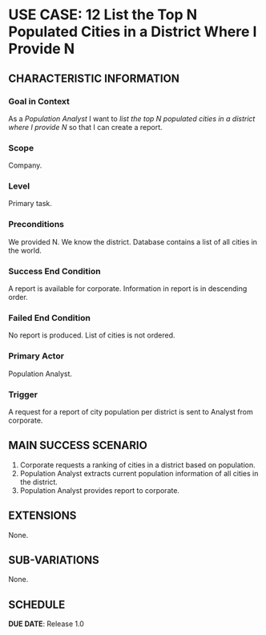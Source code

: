 # USE CASE: 12 List the Top N Populated Cities in a District Where I Provide N

## CHARACTERISTIC INFORMATION

### Goal in Context

As a *Population Analyst* I want to *list the top N populated cities in a district where I provide N* so that I can create a report.

### Scope

Company.

### Level

Primary task.

### Preconditions

We provided N. We know the district. Database contains a list of all cities in the world.

### Success End Condition

A report is available for corporate. Information in report is in descending order.

### Failed End Condition

No report is produced. List of cities is not ordered.

### Primary Actor

Population Analyst.

### Trigger

A request for a report of city population per district is sent to Analyst from corporate.

## MAIN SUCCESS SCENARIO

1. Corporate requests a ranking of cities in a district based on population.
2. Population Analyst extracts current population information of all cities in the district.
3. Population Analyst provides report to corporate.

## EXTENSIONS

None.

## SUB-VARIATIONS

None.

## SCHEDULE

**DUE DATE**: Release 1.0